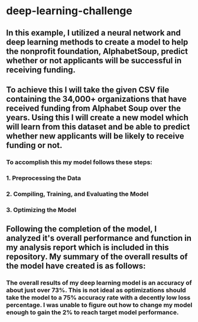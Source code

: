 # deep-learning-challenge

## In this example, I utilized a neural network and deep learning methods to create a model to help the nonprofit foundation, AlphabetSoup, predict whether or not applicants will be successful in receiving funding.

## To achieve this I will take the given CSV file containing the 34,000+ organizations that have received funding from Alphabet Soup over the years. Using this I will create a new model which will learn from this dataset and be able to predict whether new applicants will be likely to receive funding or not.

### To accomplish this my model follows these steps:
### 1. Preprocessing the Data
### 2. Compiling, Training, and Evaluating the Model
### 3. Optimizing the Model

## Following the completion of the model, I analyzed it's overall performance and function in my analysis report which is included in this repository. My summary of the overall results of the model have created is as follows:
### The overall results of my deep learning model is an accuracy of about just over 73%. This is not ideal as optimizations should take the model to a 75% accuracy rate with a decently low loss percentage. I was unable to figure out how to change my model enough to gain the 2% to reach target model performance.